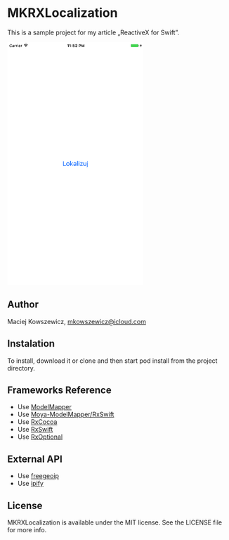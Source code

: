 # MKRXLocalization

This is a sample project for my article „ReactiveX for Swift”.  

![](https://github.com/mkowszewicz/MKRXLocalization/blob/master/sampleImage.gif)

## Author

Maciej Kowszewicz, mkowszewicz@icloud.com

## Instalation

To install, download it or clone and then start pod install from the project directory.

## Frameworks Reference

- Use [ModelMapper](https://github.com/modelmapper/modelmapper)
- Use [Moya-ModelMapper/RxSwift](https://github.com/sunshinejr/Moya-ModelMapper)
- Use [RxCocoa](https://github.com/ReactiveX/RxSwift/tree/master/RxCocoa)
- Use [RxSwift](https://github.com/ReactiveX/RxSwift)
- Use [RxOptional](https://github.com/RxSwiftCommunity/RxOptional)

## External API

- Use [freegeoip](https://freegeoip.net)
- Use [ipify](https://www.ipify.org)

## License

MKRXLocalization is available under the MIT license. See the LICENSE file for more info.

